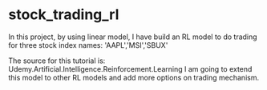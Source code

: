 # stock_trading_rl
In this project, by using linear model, I have build an RL model to do trading for three stock index names: 'AAPL','MSI','SBUX'

The source for this tutorial is: Udemy.Artificial.Intelligence.Reinforcement.Learning
I am going to extend this model to other RL models and add more options on trading mechanism.

